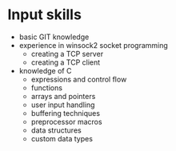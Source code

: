 # Input skills
- basic GIT knowledge
- experience in winsock2 socket programming
    - creating a TCP server
    - creating a TCP client
- knowledge of C
    - expressions and control flow
    - functions
    - arrays and pointers
    - user input handling
    - buffering techniques
    - preprocessor macros
    - data structures
    - custom data types
